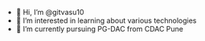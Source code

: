 - 👋 Hi, I’m @gitvasu10
- 👀 I’m interested in learning about various technologies 
- 🌱 I’m currently pursuing PG-DAC from CDAC Pune

<!---
gitvasu10/gitvasu10 is a ✨ special ✨ repository because its `README.md` (this file) appears on your GitHub profile.
You can click the Preview link to take a look at your changes.
--->
